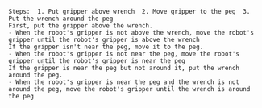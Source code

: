 
    Steps:  1. Put gripper above wrench  2. Move gripper to the peg  3. Put the wrench around the peg
    First, put the gripper above the wrench.
    - When the robot's gripper is not above the wrench, move the robot's gripper until the robot's gripper is above the wrench
    If the gripper isn't near the peg, move it to the peg.
    - When the robot's gripper is not near the peg, move the robot's gripper until the robot's gripper is near the peg
    If the gripper is near the peg but not around it, put the wrench around the peg.
    - When the robot's gripper is near the peg and the wrench is not around the peg, move the robot's gripper until the wrench is around the peg